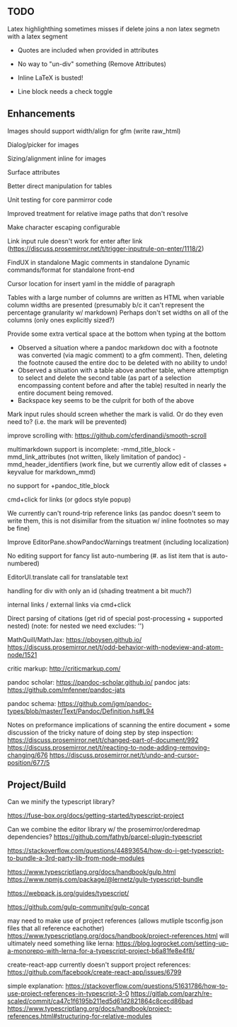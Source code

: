 


## TODO

Latex highlighthing sometimes misses if delete joins a non latex segmetn with a latex segment




- Quotes are included when provided in attributes

- No way to "un-div" something (Remove Attributes)

- Inline LaTeX is busted!

- Line block needs a check toggle


## Enhancements


Images should support width/align for gfm (write raw_html)

Dialog/picker for images

Sizing/alignment inline for images

Surface attributes

Better direct manipulation for tables

Unit testing for core panmirror code

Improved treatment for relative image paths that don't resolve

Make character escaping configurable

Link input rule doesn't work for enter after link
(https://discuss.prosemirror.net/t/trigger-inputrule-on-enter/1118/2)

FindUX in standalone
Magic comments in standalone
Dynamic commands/format for standalone front-end

Cursor location for insert yaml in the middle of paragraph

Tables with a large number of columns are written as HTML when variable column widths are presented
(presumably b/c it can't represent the percentage granularity w/ markdown)
Perhaps don't set widths on all of the columns (only ones explicitly sized?)

Provide some extra vertical space at the bottom when typing at the bottom

- Observed a situation where a pandoc markdown doc with a footnote was converted (via magic comment) to a gfm
comment). Then, deleting the footnote caused the entire doc to be deleted with no ability to undo!
- Observed a situation with a table above another table, where attemptign to select and delete the second table (as part of a selection encompassing content before and after the table) resulted in nearly the entire document being removed.
- Backspace key seems to be the culprit for both of the above


Mark input rules should screen whether the mark is valid. Or do they even need to?
(i.e. the mark will be prevented)

improve scrolling with: https://github.com/cferdinandi/smooth-scroll

multimarkdown support is incomplete:
   -mmd_title_block
   -mmd_link_attributes (not written, likely limitation of pandoc)
   -mmd_header_identifiers (work fine, but we currently allow edit of classes + keyvalue for markdown_mmd) 

no support for +pandoc_title_block

cmd+click for links (or gdocs style popup)

We currently can't round-trip reference links (as pandoc doesn't seem to write them, this is
not disimillar from the situation w/ inline footnotes so may be fine)

Improve EditorPane.showPandocWarnings treatment (including localization)

No editing support for fancy list auto-numbering (#. as list item that is auto-numbered)

EditorUI.translate call for translatable text

handling for div with only an id (shading treatment a bit much?)

internal links / external links via cmd+click

Direct parsing of citations (get rid of special post-processing + supported nested)
 (note: for nested we need excludes: '')

MathQuill/MathJax: 
   https://pboysen.github.io/
   https://discuss.prosemirror.net/t/odd-behavior-with-nodeview-and-atom-node/1521

critic markup: http://criticmarkup.com/

pandoc scholar: https://pandoc-scholar.github.io/
pandoc jats:    https://github.com/mfenner/pandoc-jats

pandoc schema: https://github.com/jgm/pandoc-types/blob/master/Text/Pandoc/Definition.hs#L94

Notes on preformance implications of scanning the entire document + some discussion of the tricky
nature of doing step by step inspection:
  https://discuss.prosemirror.net/t/changed-part-of-document/992
  https://discuss.prosemirror.net/t/reacting-to-node-adding-removing-changing/676
  https://discuss.prosemirror.net/t/undo-and-cursor-position/677/5


## Project/Build

Can we minify the typescript library?

https://fuse-box.org/docs/getting-started/typescript-project

Can we combine the editor library w/ the prosemirror/orderedmap dependencies?
https://github.com/fathyb/parcel-plugin-typescript


https://stackoverflow.com/questions/44893654/how-do-i-get-typescript-to-bundle-a-3rd-party-lib-from-node-modules

https://www.typescriptlang.org/docs/handbook/gulp.html
https://www.npmjs.com/package/@lernetz/gulp-typescript-bundle

https://webpack.js.org/guides/typescript/

https://github.com/gulp-community/gulp-concat


may need to make use of project references (allows mutliple tsconfig.json files
that all reference eachother)
   https://www.typescriptlang.org/docs/handbook/project-references.html
will ultimately need something like lerna:
   https://blog.logrocket.com/setting-up-a-monorepo-with-lerna-for-a-typescript-project-b6a81fe8e4f8/

create-react-app currently doesn't support project references:
   https://github.com/facebook/create-react-app/issues/6799

simple explanation:
   https://stackoverflow.com/questions/51631786/how-to-use-project-references-in-typescript-3-0
   https://gitlab.com/parzh/re-scaled/commit/ca47c1f6195b211ed5d61d2821864c8cecd86bad
   https://www.typescriptlang.org/docs/handbook/project-references.html#structuring-for-relative-modules